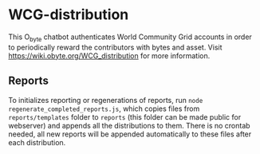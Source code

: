 # WCG-distribution
This O<sub>byte</sub> chatbot authenticates World Community Grid accounts in order to periodically reward the contributors with bytes and asset.
Visit https://wiki.obyte.org/WCG_distribution for more information.

## Reports
To initializes reporting or regenerations of reports, run `node regenerate_completed_reports.js`, which copies files from `reports/templates` folder to `reports` (this folder can be made public for webserver) and appends all the distributions to them. There is no crontab needed, all new reports will be appended automatically to these files after each distribution. 